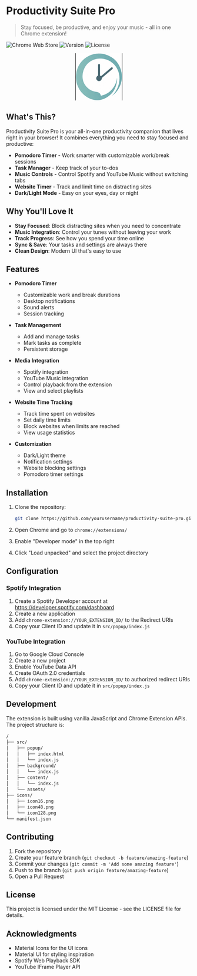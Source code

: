 # Productivity Suite Pro

> Stay focused, be productive, and enjoy your music - all in one Chrome extension!

![Chrome Web Store](https://img.shields.io/badge/Platform-Chrome-brightgreen.svg)
![Version](https://img.shields.io/badge/version-1.0.0-blue.svg)
![License](https://img.shields.io/badge/license-MIT-green.svg)

<p align="center">
  <img src="icons/icon128.png" alt="Productivity Suite Pro Logo" width="128" height="128">
</p>

## What's This?

Productivity Suite Pro is your all-in-one productivity companion that lives right in your browser! It combines everything you need to stay focused and productive:

- **Pomodoro Timer** - Work smarter with customizable work/break sessions
- **Task Manager** - Keep track of your to-dos
- **Music Controls** - Control Spotify and YouTube Music without switching tabs
- **Website Timer** - Track and limit time on distracting sites
- **Dark/Light Mode** - Easy on your eyes, day or night

## Why You'll Love It

- **Stay Focused**: Block distracting sites when you need to concentrate
- **Music Integration**: Control your tunes without leaving your work
- **Track Progress**: See how you spend your time online
- **Sync & Save**: Your tasks and settings are always there
- **Clean Design**: Modern UI that's easy to use

## Features

- **Pomodoro Timer**
  - Customizable work and break durations
  - Desktop notifications
  - Sound alerts
  - Session tracking

- **Task Management**
  - Add and manage tasks
  - Mark tasks as complete
  - Persistent storage

- **Media Integration**
  - Spotify integration
  - YouTube Music integration
  - Control playback from the extension
  - View and select playlists

- **Website Time Tracking**
  - Track time spent on websites
  - Set daily time limits
  - Block websites when limits are reached
  - View usage statistics

- **Customization**
  - Dark/Light theme
  - Notification settings
  - Website blocking settings
  - Pomodoro timer settings

## Installation

1. Clone the repository:
   ```bash
   git clone https://github.com/yourusername/productivity-suite-pro.git
   ```

2. Open Chrome and go to `chrome://extensions/`

3. Enable "Developer mode" in the top right

4. Click "Load unpacked" and select the project directory

## Configuration

### Spotify Integration
1. Create a Spotify Developer account at https://developer.spotify.com/dashboard
2. Create a new application
3. Add `chrome-extension://YOUR_EXTENSION_ID/` to the Redirect URIs
4. Copy your Client ID and update it in `src/popup/index.js`

### YouTube Integration
1. Go to Google Cloud Console
2. Create a new project
3. Enable YouTube Data API
4. Create OAuth 2.0 credentials
5. Add `chrome-extension://YOUR_EXTENSION_ID/` to authorized redirect URIs
6. Copy your Client ID and update it in `src/popup/index.js`

## Development

The extension is built using vanilla JavaScript and Chrome Extension APIs. The project structure is:

```
/
├── src/
│   ├── popup/
│   │   ├── index.html
│   │   └── index.js
│   ├── background/
│   │   └── index.js
│   ├── content/
│   │   └── index.js
│   └── assets/
├── icons/
│   ├── icon16.png
│   ├── icon48.png
│   └── icon128.png
└── manifest.json
```

## Contributing

1. Fork the repository
2. Create your feature branch (`git checkout -b feature/amazing-feature`)
3. Commit your changes (`git commit -m 'Add some amazing feature'`)
4. Push to the branch (`git push origin feature/amazing-feature`)
5. Open a Pull Request

## License

This project is licensed under the MIT License - see the LICENSE file for details.

## Acknowledgments

- Material Icons for the UI icons
- Material UI for styling inspiration
- Spotify Web Playback SDK
- YouTube IFrame Player API 